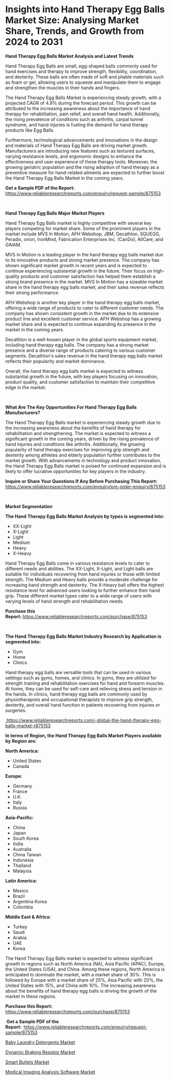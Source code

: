 <p><h1>Insights into Hand Therapy Egg Balls Market Size: Analysing Market Share, Trends, and Growth from 2024 to 2031</h1></p><p><strong>Hand Therapy Egg Balls Market Analysis and Latest Trends</strong></p>
<p><p>Hand Therapy Egg Balls are small, egg-shaped balls commonly used for hand exercises and therapy to improve strength, flexibility, coordination, and dexterity. These balls are often made of soft and pliable materials such as foam or gel, allowing users to squeeze and manipulate them to engage and strengthen the muscles in their hands and fingers.</p><p>The Hand Therapy Egg Balls Market is experiencing steady growth, with a projected CAGR of 4.9% during the forecast period. This growth can be attributed to the increasing awareness about the importance of hand therapy for rehabilitation, pain relief, and overall hand health. Additionally, the rising prevalence of conditions such as arthritis, carpal tunnel syndrome, and hand injuries is fueling the demand for hand therapy products like Egg Balls.</p><p>Furthermore, technological advancements and innovations in the design and materials of Hand Therapy Egg Balls are driving market growth. Manufacturers are introducing new features such as textured surfaces, varying resistance levels, and ergonomic designs to enhance the effectiveness and user experience of these therapy tools. Moreover, the growing geriatric population and the rising adoption of hand therapy as a preventive measure for hand-related ailments are expected to further boost the Hand Therapy Egg Balls Market in the coming years.</p></p>
<p><strong>Get a Sample PDF of the Report:&nbsp;</strong> <a href="https://www.reliableresearchreports.com/enquiry/request-sample/875153">https://www.reliableresearchreports.com/enquiry/request-sample/875153</a></p>
<p>&nbsp;</p>
<p><strong>Hand Therapy Egg Balls Major Market Players</strong></p>
<p><p>Hand Therapy Egg Balls market is highly competitive with several key players competing for market share. Some of the prominent players in the market include MVS In Motion, AFH Webshop, JBM, Decathlon, SQUEGG, Peradix, oriori, IronMind, Fabrication Enterprises Inc. (CanDo), AllCare, and GAIAM.</p><p>MVS In Motion is a leading player in the hand therapy egg balls market due to its innovative products and strong market presence. The company has shown significant market growth in recent years and is expected to continue experiencing substantial growth in the future. Their focus on high-quality products and customer satisfaction has helped them establish a strong brand presence in the market. MVS In Motion has a sizeable market share in the hand therapy egg balls market, and their sales revenue reflects their strong performance.</p><p>AFH Webshop is another key player in the hand therapy egg balls market, offering a wide range of products to cater to different customer needs. The company has shown consistent growth in the market due to its extensive product line and excellent customer service. AFH Webshop has a growing market share and is expected to continue expanding its presence in the market in the coming years.</p><p>Decathlon is a well-known player in the global sports equipment market, including hand therapy egg balls. The company has a strong market presence and a diverse range of products catering to various customer segments. Decathlon's sales revenue in the hand therapy egg balls market reflects their popularity and market dominance.</p><p>Overall, the hand therapy egg balls market is expected to witness substantial growth in the future, with key players focusing on innovation, product quality, and customer satisfaction to maintain their competitive edge in the market.</p></p>
<p>&nbsp;</p>
<p><strong>What Are The Key Opportunities For Hand Therapy Egg Balls Manufacturers?</strong></p>
<p><p>The Hand Therapy Egg Balls market is experiencing steady growth due to the increasing awareness about the benefits of hand therapy for rehabilitation and strengthening. The market is expected to witness a significant growth in the coming years, driven by the rising prevalence of hand injuries and conditions like arthritis. Additionally, the growing popularity of hand therapy exercises for improving grip strength and dexterity among athletes and elderly population further contributes to the market growth. With advancements in technology and product innovation, the Hand Therapy Egg Balls market is poised for continued expansion and is likely to offer lucrative opportunities for key players in the industry.</p></p>
<p><strong>Inquire or Share Your Questions If Any Before Purchasing This Report:</strong> <a href="https://www.reliableresearchreports.com/enquiry/pre-order-enquiry/875153">https://www.reliableresearchreports.com/enquiry/pre-order-enquiry/875153</a></p>
<p>&nbsp;</p>
<p><strong>Market Segmentation</strong></p>
<p><strong>The Hand Therapy Egg Balls Market Analysis by types is segmented into:</strong></p>
<p><ul><li>XX-Light</li><li>X-Light</li><li>Light</li><li>Medium</li><li>Heavy</li><li>X-Heavy</li></ul></p>
<p><p>Hand Therapy Egg Balls come in various resistance levels to cater to different needs and abilities. The XX-Light, X-Light, and Light balls are suitable for individuals recovering from hand injuries or those with limited strength. The Medium and Heavy balls provide a moderate challenge for increasing hand strength and dexterity. The X-Heavy ball offers the highest resistance level for advanced users looking to further enhance their hand grip. These different market types cater to a wide range of users with varying levels of hand strength and rehabilitation needs.</p></p>
<p><strong>Purchase this Report:&nbsp;</strong><a href="https://www.reliableresearchreports.com/purchase/875153">https://www.reliableresearchreports.com/purchase/875153</a></p>
<p>&nbsp;</p>
<p><strong>The Hand Therapy Egg Balls Market Industry Research by Application is segmented into:</strong></p>
<p><ul><li>Gym</li><li>Home</li><li>Clinics</li></ul></p>
<p><p>Hand therapy egg balls are versatile tools that can be used in various settings such as gyms, homes, and clinics. In gyms, they are utilized for strength training and rehabilitation exercises for hand and forearm muscles. At home, they can be used for self-care and relieving stress and tension in the hands. In clinics, hand therapy egg balls are commonly used by physiotherapists and occupational therapists to improve grip strength, dexterity, and overall hand function in patients recovering from injuries or surgeries.</p></p>
<p><a href="https://www.reliableresearchreports.com/-global-the-hand-therapy-egg-balls-market-r875153">&nbsp;https://www.reliableresearchreports.com/-global-the-hand-therapy-egg-balls-market-r875153</a></p>
<p><strong>In terms of Region, the Hand Therapy Egg Balls Market Players available by Region are:</strong></p>
<p>
    <p> <strong> North America: </strong>
        <ul>
            <li>United States</li>
            <li>Canada</li>
        </ul>
        </p> 
    <p> <strong> Europe: </strong>
        <ul>
            <li>Germany</li>
            <li>France</li>
            <li>U.K.</li>
            <li>Italy</li>
            <li>Russia</li>
        </ul>
        </p> 
    <p> <strong> Asia-Pacific: </strong>
        <ul>
            <li>China</li>
            <li>Japan</li>
            <li>South Korea</li>
            <li>India</li>
            <li>Australia</li>
            <li>China Taiwan</li>
            <li>Indonesia</li>
            <li>Thailand</li>
            <li>Malaysia</li>
        </ul>
        </p> 
    <p> <strong> Latin America: </strong>
        <ul>
            <li>Mexico</li>
            <li>Brazil</li>
            <li>Argentina Korea</li>
            <li>Colombia</li>
        </ul>
        </p> 
    <p> <strong> Middle East & Africa: </strong>
        <ul>
            <li>Turkey</li>
            <li>Saudi</li>
            <li>Arabia</li>
            <li>UAE</li>
            <li>Korea</li>
        </ul>
    </p>
    </p>
<p><p>The Hand Therapy Egg Balls market is expected to witness significant growth in regions such as North America (NA), Asia Pacific (APAC), Europe, the United States (USA), and China. Among these regions, North America is anticipated to dominate the market, with a market share of 30%. This is followed by Europe with a market share of 25%, Asia Pacific with 20%, the United States with 15%, and China with 10%. The increasing awareness about the benefits of hand therapy egg balls is driving the growth of the market in these regions.</p></p>
<p><strong>Purchase this Report: </strong><a href="https://www.reliableresearchreports.com/purchase/875153">https://www.reliableresearchreports.com/purchase/875153</a></p>
<p>&nbsp;<strong>Get a Sample PDF of the Report:&nbsp;&nbsp;</strong><a href="https://www.reliableresearchreports.com/enquiry/request-sample/875153">https://www.reliableresearchreports.com/enquiry/request-sample/875153</a></p>
<p><strong></strong></p>
<p><p><a href="https://github.com/nusratjahan12006/Market-Research-Report-List-1/blob/main/baby-laundry-detergents-market.md">Baby Laundry Detergents Market</a></p><p><a href="https://issuu.com/reportprime-2/docs/dynamic-braking-resistor-market-size-2030.pptx">Dynamic Braking Resistor Market</a></p><p><a href="https://github.com/VincentButlerjXXf/Market-Research-Report-List-1/blob/main/smart-bullets-market.md">Smart Bullets Market</a></p><p><a href="https://issuu.com/reportprime-2/docs/medical-imaging-analysis-software-market-size-2030">Medical Imaging Analysis Software Market</a></p></p>